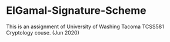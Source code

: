 # ElGamal-Signature-Scheme

This is an assignment of University of Washing Tacoma TCSS581 Cryptology couse. (Jun 2020)
